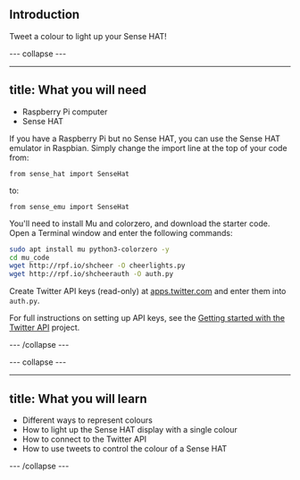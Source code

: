 ## Introduction

Tweet a colour to light up your Sense HAT!

--- collapse ---

---
title: What you will need
---

- Raspberry Pi computer
- Sense HAT

If you have a Raspberry Pi but no Sense HAT, you can use the Sense HAT emulator in Raspbian. Simply change the import line at the top of your code from:

`from sense_hat import SenseHat`

to:

`from sense_emu import SenseHat`

You'll need to install Mu and colorzero, and download the starter code. Open a Terminal window and enter the following commands:

```bash
sudo apt install mu python3-colorzero -y
cd mu_code
wget http://rpf.io/shcheer -O cheerlights.py
wget http://rpf.io/shcheerauth -O auth.py
```

Create Twitter API keys (read-only) at [apps.twitter.com](https://apps.twitter.com/) and enter them into `auth.py`.

For full instructions on setting up API keys, see the [Getting started with the Twitter API](https://projects.raspberrypi.org/en/projects/getting-started-with-the-twitter-api) project.

--- /collapse ---

--- collapse ---

---
title: What you will learn
---

- Different ways to represent colours
- How to light up the Sense HAT display with a single colour
- How to connect to the Twitter API
- How to use tweets to control the colour of a Sense HAT

--- /collapse ---
